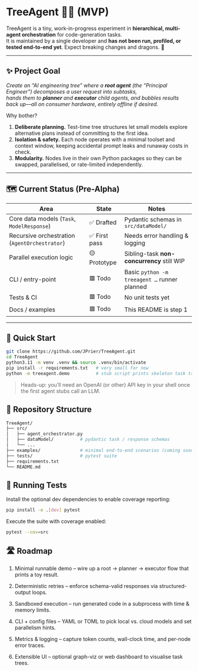 # TreeAgent 🌳🤖 (MVP)

TreeAgent is a tiny, work-in-progress experiment in **hierarchical, multi-agent orchestration** for code-generation tasks.  
It is maintained by a single developer and **has not been run, profiled, or tested end-to-end yet**. Expect breaking changes and dragons. 🐉

---

## ✨ Project Goal

*Create an “AI engineering tree” where a **root agent** (the “Principal Engineer”) decomposes a user request into subtasks,  
hands them to **planner** and **executor** child agents, and bubbles results back up—all on consumer hardware, entirely offline if desired.*

Why bother?

1. **Deliberate planning.** Test-time tree structures let small models explore alternative plans instead of committing to the first idea.  
2. **Isolation & safety.** Each node operates with a minimal toolset and context window, keeping accidental prompt leaks and runaway costs in check.  
3. **Modularity.** Nodes live in their own Python packages so they can be swapped, parallelised, or rate-limited independently.

---

## 🗺️ Current Status (Pre-Alpha)

| Area            | State | Notes |
|-----------------|-------|-------|
| Core data models (`Task`, `ModelResponse`) | ✅ Drafted | Pydantic schemas in `src/dataModel/` |
| Recursive orchestration (`AgentOrchestrator`)           | ✅ First pass | Needs error handling & logging |
| Parallel execution logic                                | 🟡 Prototype | Sibling-task **non-concurrency** still WIP |
| CLI / entry-point                                      | 🟥 Todo | Basic `python -m treeagent …` runner planned |
| Tests & CI                                             | 🟥 Todo | No unit tests yet |
| Docs / examples                                        | 🟥 Todo | This README is step 1 |

---

## 🚀 Quick Start

```bash
git clone https://github.com/JPrier/TreeAgent.git
cd TreeAgent
python3.11 -m venv .venv && source .venv/bin/activate
pip install -r requirements.txt   # very small for now
python -m treeagent.demo          # stub script prints skeleton task tree
```

> Heads-up: you’ll need an OpenAI (or other) API key in your shell once the first agent stubs call an LLM.


## 🧮 Repository Structure
```bash
TreeAgent/
├── src/
│   ├── agent_orchestrator.py
│   ├── dataModel/          # pydantic task / response schemas
│   └── ...
├── examples/               # minimal end-to-end scenarios (coming soon)
├── tests/                  # pytest suite
├── requirements.txt
└── README.md
```

## 🧪 Running Tests

Install the optional dev dependencies to enable coverage reporting:

```bash
pip install -e .[dev] pytest
```

Execute the suite with coverage enabled:

```bash
pytest --cov=src
```

## 🛣️ Roadmap
1. Minimal runnable demo – wire up a root → planner → executor flow that prints a toy result.

2. Deterministic retries – enforce schema-valid responses via structured-output loops.

3. Sandboxed execution – run generated code in a subprocess with time & memory limits.

4. CLI + config files – YAML or TOML to pick local vs. cloud models and set parallelism hints.

5. Metrics & logging – capture token counts, wall-clock time, and per-node error traces.

6. Extensible UI – optional graph-viz or web dashboard to visualise task trees.
